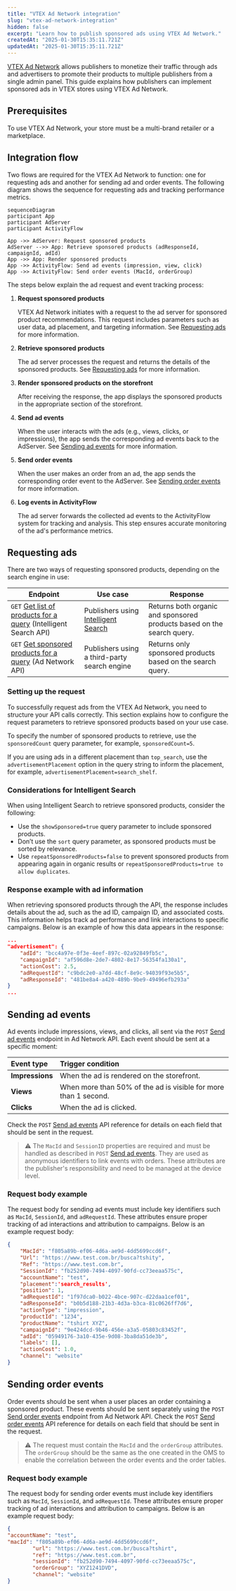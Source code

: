 ```yaml
---
title: "VTEX Ad Network integration"
slug: "vtex-ad-network-integration"
hidden: false
excerpt: "Learn how to publish sponsored ads using VTEX Ad Network."
createdAt: "2025-01-30T15:35:11.721Z"
updatedAt: "2025-01-30T15:35:11.721Z"
---
```


[VTEX Ad Network](https://help.vtex.com/en/tutorial/vtex-ad-network-beta--2cgqXcBuJmXN2livQvClur) allows publishers to monetize their traffic through ads and advertisers to promote their products to multiple publishers from a single admin panel. This guide explains how publishers can implement sponsored ads in VTEX stores using VTEX Ad Network.

## Prerequisites

To use VTEX Ad Network, your store must be a multi-brand retailer or a marketplace.

## Integration flow

Two flows are required for the VTEX Ad Network to function: one for requesting ads and another for sending ad and order events. The following diagram shows the sequence for requesting ads and tracking performance metrics.

```mermaid
sequenceDiagram
participant App
participant AdServer
participant ActivityFlow

App ->> AdServer: Request sponsored products
AdServer -->> App: Retrieve sponsored products (adResponseId, campaignId, adId)
App ->> App: Render sponsored products
App ->> ActivityFlow: Send ad events (impression, view, click)
App ->> ActivityFlow: Send order events (MacId, orderGroup)
```

The steps below explain the ad request and event tracking process:

1. **Request sponsored products**

   VTEX Ad Network initiates with a request to the ad server for sponsored product recommendations. This request includes parameters such as user data, ad placement, and targeting information. See [Requesting ads](#requesting-ads) for more information.  
     
2. **Retrieve sponsored products**

   The ad server processes the request and returns the details of the sponsored products.  See [Requesting ads](#requesting-ads) for more information.  
     
3. **Render sponsored products on the storefront**

   After receiving the response, the app displays the sponsored products in the appropriate section of the storefront.  
     
4. **Send ad events**

   When the user interacts with the ads (e.g., views, clicks, or impressions), the app sends the corresponding ad events back to the AdServer. See [Sending ad events](#sending-ad-events) for more information.  
     
5. **Send order events**

   When the user makes an order from an ad, the app sends the corresponding order event to the AdServer. See [Sending order events](#sending-order-events) for more information.  
     
6. **Log events in ActivityFlow**

   The ad server forwards the collected ad events to the ActivityFlow system for tracking and analysis. This step ensures accurate monitoring of the ad's performance metrics.

## Requesting ads

There are two ways of requesting sponsored products, depending on the search engine in use:

| Endpoint | Use case | Response |
| - | - | - |
| `GET` [Get list of products for a query](https://developers.vtex.com/docs/api-reference/intelligent-search-api#get-/product_search/-facets-) (Intelligent Search API) | Publishers using [Intelligent Search](https://help.vtex.com/en/tracks/vtex-intelligent-search--19wrbB7nEQcmwzDPl1l4Cb/3qgT47zY08biLP3d5os3DG) | Returns both organic and sponsored products based on the search query. |
| `GET` [Get sponsored products for a query](https://developers.vtex.com/docs/api-reference/vtex-ad-network-api#get-/sponsored_products/-facets-) (Ad Network API) | Publishers using a third-party search engine | Returns only sponsored products based on the search query. |

### Setting up the request

To successfully request ads from the VTEX Ad Network, you need to structure your API calls correctly. This section explains how to configure the request parameters to retrieve sponsored products based on your use case.

To specify the number of sponsored products to retrieve, use the `sponsoredCount` query parameter, for example, `sponsoredCount=5`. 

If you are using ads in a different placement than `top_search`, use the `advertisementPlacement` option in the query string to inform the placement, for example, `advertisementPlacement=search_shelf`.

### Considerations for Intelligent Search

When using Intelligent Search to retrieve sponsored products, consider the following:

* Use the `showSponsored=true` query parameter to include sponsored products.  
* Don’t use the `sort` query parameter, as sponsored products must be sorted by relevance.  
* Use `repeatSponsoredProducts=false` to prevent sponsored products from appearing again in organic results or `repeatSponsoredProducts=true to allow duplicates`.

### Response example with ad information

When retrieving sponsored products through the API, the response includes details about the ad, such as the ad ID, campaign ID, and associated costs. This information helps track ad performance and link interactions to specific campaigns. Below is an example of how this data appears in the response:

```json
...
"advertisement": {
    "adId": "bcc4a97e-0f3e-4eef-897c-02a92849fb5c",
    "campaignId": "af596d8e-2de7-4802-8e17-56354fa130a1",
    "actionCost": 2.5,
    "adRequestId": "c9bdc2e0-a7dd-48cf-8e9c-94039f93e5b5",
    "adResponseId": "481be8a4-a420-489b-9be9-49496efb293a"
}
...
```

## Sending ad events

Ad events include impressions, views, and clicks, all sent via the `POST` [Send ad events](https://developers.vtex.com/docs/api-reference/vtex-ad-network-api#post-/ads) endpoint in Ad Network API. Each event should be sent at a specific moment:


| Event type | Trigger condition |
| :---- | :---- |
| **Impressions** | When the ad is rendered on the storefront. |
| **Views** | When more than 50% of the ad is visible for more than 1 second. |
| **Clicks** | When the ad is clicked. |

Check the `POST` [Send ad events](https://developers.vtex.com/docs/api-reference/vtex-ad-network-api#post-/ads) API reference for details on each field that should be sent in the request.

>⚠️ The `MacId` and `SessionID` properties are required and must be handled as described in `POST` [Send ad events](https://developers.vtex.com/docs/api-reference/vtex-ad-network-api#post-/ads). They are used as anonymous identifiers to link events with orders. These attributes are the publisher's responsibility and need to be managed at the device level.

### Request body example

The request body for sending ad events must include key identifiers such as `MacId`, `SessionId`, and `adRequestId`. These attributes ensure proper tracking of ad interactions and attribution to campaigns. Below is an example request body:  

```json
{
    "MacId": "f805a89b-ef06-4d6a-ae9d-4dd5699ccd6f",
    "Url": "https://www.test.com.br/busca?tshity",
    "Ref": "https://www.test.com.br",
    "SessionId": "fb252d90-7494-4097-90fd-cc73eeaa575c",
    "accountName": "test",
    "placement":'search_results',
    "position": 1,
    "adRequestId": "1f97dca0-b022-4bce-907c-d22daa1cef01",
    "adResponseId": "b0b5d188-21b3-4d3a-b3ca-81c0626ff7d6",
    "actionType": "impression",
    "productId": "1234",
    "productName": "tshirt XYZ",
    "campaignId": "9e424dcd-9b46-456e-a3a5-05803c83452f",
    "adId": "05949176-3a10-435e-9d08-3ba8da51de3b",
    "labels": [],
    "actionCost": 1.0,
    "channel": "website"
}
```

## Sending order events

Order events should be sent when a user places an order containing a sponsored product. These events should be sent separately using the `POST` [Send order events](https://developers.vtex.com/docs/api-reference/vtex-ad-network-api#post-/order) endpoint from Ad Network API. Check the `POST` [Send order events](https://developers.vtex.com/docs/api-reference/vtex-ad-network-api#post-/order) API reference for details on each field that should be sent in the request.

>⚠️ The request must contain the `MacId` and the `orderGroup` attributes. The `orderGroup` should be the same as the one created in the OMS to enable the correlation between the order events and the order tables.

### Request body example

The request body for sending order events must include key identifiers such as `MacId`, `SessionId`, and `adRequestId`. These attributes ensure proper tracking of ad interactions and attribution to campaigns. Below is an example request body:

```json
{
"accountName": "test",    
"macId": "f805a89b-ef06-4d6a-ae9d-4dd5699ccd6f",
    	"url": "https://www.test.com.br/busca?tshirt",
    	"ref": "https://www.test.com.br",
    	"sessionId": "fb252d90-7494-4097-90fd-cc73eeaa575c",
    	"orderGroup": "XYZ1241DVD",
    	"channel": "website"
}
```
